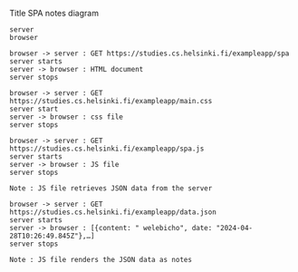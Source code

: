 Title SPA notes diagram

    server
    browser

    browser -> server : GET https://studies.cs.helsinki.fi/exampleapp/spa
    server starts
    server -> browser : HTML document
    server stops

    browser -> server : GET https://studies.cs.helsinki.fi/exampleapp/main.css
    server start
    server -> browser : css file
    server stops

    browser -> server : GET https://studies.cs.helsinki.fi/exampleapp/spa.js
    server starts
    server -> browser : JS file
    server stops

    Note : JS file retrieves JSON data from the server

    browser -> server : GET https://studies.cs.helsinki.fi/exampleapp/data.json
    server starts
    server -> browser : [{content: " welebicho", date: "2024-04-28T10:26:49.845Z"},…]
    server stops

    Note : JS file renders the JSON data as notes